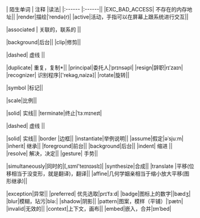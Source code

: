 | 陌生单词 | 注释	   |读法|
|:------ |:------||
|EXC_BAD_ACCESS| 不存在的内存地址||
|render|描绘|ˈrendə(r)|
|active|活动，手指可以在屏幕上跟系统进行交互||

|associated | 关联的，联系的 ||

|background|后台||
|clip|修剪||

|dashed| 虚线  ||

|duplicate| 重复，复制*||
|principal|委托人|ˈprɪnsəpl|
|resign|辞职|rɪˈzaɪn|
|recognizer|  识别程序|['rekəg,naizə]|
|rotate|旋转||

|symbol |标记||

|scale|比例||

|solid| 实线||
|terminate|终止|ˈtɜːmɪneɪt|



|dashed| 虚线  ||

|solid| 实线||
|border |边框||
|instantiate|举例说明||
|assume|假定|əˈsjuːm|
|inherit| 继承||
|foreground|前台||
|background|后台||
|indent| 缩进 ||
|resolve| 解决，决定||
|gesture| 手势||

|simultaneously|同时的|[,sɪml'teɪnɪəslɪ]|
|synthesize|合成||
|translate |平移(位移相当于没变形，就是翻译)，翻译||
|affine|几何学姻亲相当于缩小放大平移(图形继承)||

|exception|异常||
|preferred| 优先选取|prɪˈfɜːd|
|badge|图标上的数字||bædʒ|
|blur|模糊，玷污|blə:|
|shadow|阴影||
|pattern|图案，模样（平铺）|ˈpætn|
|invalid|无效的||
|context|上下文，画布||
|embed|嵌入，合并|ɪmˈbed|


